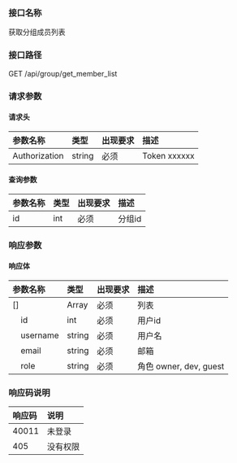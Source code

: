 ### 接口名称
获取分组成员列表

### 接口路径
GET /api/group/get_member_list

### 请求参数

#### 请求头

参数名称      | 类型   | 出现要求 | 描述
:-------------|:-------|:-------|:------------
Authorization | string | 必须     | Token xxxxxx

#### 查询参数

参数名称 | 类型 | 出现要求 | 描述
:--------|:-----|:-------|:----
id       | int  | 必须     | 分组id

### 响应参数

#### 响应体

参数名称       | 类型   | 出现要求 | 描述
:--------------|:-------|:-------|:--------------------
[]             | Array  | 必须     | 列表
&emsp;id       | int    | 必须     | 用户id
&emsp;username | string | 必须     | 用户名
&emsp;email    | string | 必须     | 邮箱
&emsp;role     | string | 必须     | 角色 owner, dev, guest

### 响应码说明

响应码 | 说明
:------|:----
40011  | 未登录
405    | 没有权限